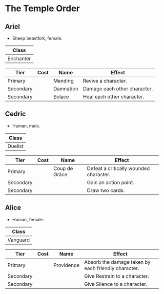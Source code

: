 # The Temple Order

## Ariel

  - Sheep beastfolk, female.

| Class     |
| --------- |
| Enchanter |

| Tier      | Cost | Name      | Effect                       |
| --------- | :--: | --------- | ---------------------------- |
| Primary   |      | Mending   | Revive a character.          |
| Secondary |      | Damnation | Damage each other character. |
| Secondary |      | Solace    | Heal each other character.   |

## Cedric

  - Human, male.

| Class   |
| ------- |
| Duelist |

| Tier      | Cost | Name          | Effect                                 |
| --------- | :--: | ------------- | -------------------------------------- |
| Primary   |      | Coup de Grâce | Defeat a critically wounded character. |
| Secondary |      |               | Gain an action point.                  |
| Secondary |      |               | Draw two cards.                        |

## Alice

  - Human, female.

| Class    |
| -------- |
| Vanguard |

| Tier      | Cost | Name       | Effect                                              |
| --------- | :--: | ---------- | --------------------------------------------------- |
| Primary   |      | Providence | Absorb the damage taken by each friendly character. |
| Secondary |      |            | Give Restrain to a character.                       |
| Secondary |      |            | Give Silence to a character.                        |
